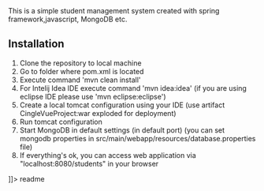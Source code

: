 <snippet>
  <content><![CDATA[
# ${1:Student Management System}

This is a simple student management system created with spring framework,javascript,
MongoDB etc.

## Installation

1. Clone the repository to local machine
2. Go to folder where pom.xml is located
3. Execute command 'mvn clean install'
4. For Intelij Idea IDE execute command 'mvn idea:idea'  (if you are using eclipse IDE please use 'mvn eclipse:eclipse')
5. Create a local tomcat configuration using your IDE (use artifact CingleVueProject:war exploded for deployment)
6. Run tomcat configuration
7. Start MongoDB in default settings (in default port) (you can set mongodb properties in src/main/webapp/resources/database.properties file)
7. If everything's ok, you can access web application via "localhost:8080/students" in your browser

]]></content>
  <tabTrigger>readme</tabTrigger>
</snippet>